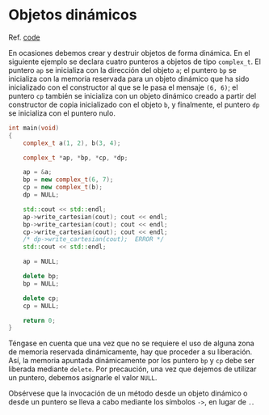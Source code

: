 # Objetos dinámicos

Ref. [code](Temario/Tema1/clases/code/code3.cpp)

En ocasiones debemos crear y destruir objetos de forma dinámica. En el siguiente ejemplo se declara cuatro punteros a objetos de tipo `complex_t`. El puntero `ap` se inicializa con la dirección del objeto `a`; el puntero `bp` se inicializa con la memoria reservada para un objeto dinámico que ha sido inicializado con el constructor al que se le pasa el mensaje `(6, 6)`; el puntero `cp` también se inicializa con un objeto dinámico creado a partir del constructor de copia inicializado con el objeto `b`, y finalmente, el puntero `dp` se inicializa con el puntero nulo.

```cpp
int main(void)
{
    complex_t a(1, 2), b(3, 4);

    complex_t *ap, *bp, *cp, *dp;

    ap = &a;
    bp = new complex_t(6, 7);
    cp = new complex_t(b);
    dp = NULL;

    std::cout << std::endl;
    ap->write_cartesian(cout); cout << endl;
    bp->write_cartesian(cout); cout << endl;
    cp->write_cartesian(cout); cout << endl;
    /* dp->write_cartesian(cout);  ERROR */
    std::cout << std::endl;

    ap = NULL;

    delete bp;
    bp = NULL;

    delete cp;
    cp = NULL;    

    return 0;
}
```

Téngase en cuenta que una vez que no se requiere el uso de alguna zona de memoria reservada dinámicamente, hay que proceder a su liberación. Así, la memoria apuntada dinámicamente por los puntero `bp` y `cp` debe ser liberada mediante `delete`. Por precaución, una vez que dejemos de utilizar un puntero, debemos asignarle el valor `NULL`.

Obsérvese que la invocación de un método desde un objeto dinámico o desde un puntero se lleva a cabo mediante los símbolos `->`, en lugar de `.`.

